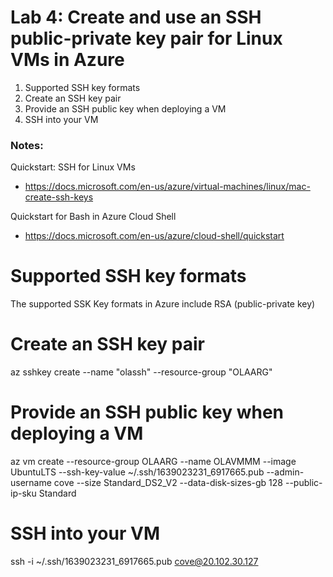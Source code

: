 # Lab 4: Create and use an SSH public-private key pair for Linux VMs in Azure

1. Supported SSH key formats
2. Create an SSH key pair
3. Provide an SSH public key when deploying a VM
4. SSH into your VM

### Notes:

Quickstart: SSH for Linux VMs
* https://docs.microsoft.com/en-us/azure/virtual-machines/linux/mac-create-ssh-keys

Quickstart for Bash in Azure Cloud Shell
* https://docs.microsoft.com/en-us/azure/cloud-shell/quickstart


#  Supported SSH key formats
The supported SSK Key formats in Azure include 
RSA (public-private key)


# Create an SSH key pair

az sshkey create --name "olassh" --resource-group "OLAARG"


# Provide an SSH public key when deploying a VM

az vm create --resource-group OLAARG --name OLAVMMM --image UbuntuLTS  --ssh-key-value ~/.ssh/1639023231_6917665.pub --admin-username cove --size Standard_DS2_V2 --data-disk-sizes-gb 128  --public-ip-sku Standard

# SSH into your VM
 ssh -i ~/.ssh/1639023231_6917665.pub cove@20.102.30.127
